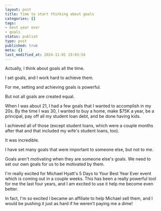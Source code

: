 ```yaml
---
layout: post
title: Time to start thinking about goals
categories: []
tags:
- best year ever
- goals
status: publish
type: post
published: true
meta: {}
last_modified_at: 2024-11-01 19:03:54
---
```


Actually, I think about goals all the time.

I set goals, and I work hard to achieve them.

For me, setting and achieving goals is powerful.

But not all goals are created equal.

When I was about 21, I had a few goals that I wanted to accomplish in my 20s. By the time I was 30, I wanted to buy a home, make $75K a year, be a principal, pay off all my student loan debt, and be done having kids.

I achieved all of those (except student loans, which were a couple months after that and that included my wife's student loans, too).

It was incredible.

I have set many goals that were important to someone else, but not to me.

Goals aren't motivating when they are someone else's goals. We need to set our own goals for us to be motivated by them.

I'm really excited for Michael Hyatt's 5 Days to Your Best Year Ever event which is coming out in a couple weeks. This has been a really powerful tool for me the last four years, and I am excited to use it help me become even better.

In fact, I'm so excited I became an affiliate to help Michael sell them, and I would be pushing it just as hard if he weren't paying me a dime!
